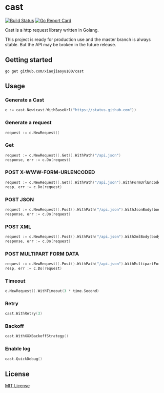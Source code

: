 # cast

[![Build Status](https://travis-ci.org/xiaojiaoyu100/cast.svg?branch=master)](https://travis-ci.org/xiaojiaoyu100/cast)
[![Go Report Card](https://goreportcard.com/badge/github.com/xiaojiaoyu100/cast)](https://goreportcard.com/report/github.com/xiaojiaoyu100/cast)

Cast is a http request library written in Golang.

This project is ready for production use and the master branch is always stable. But the API may be broken in the future release.

## Getting started

    go get github.com/xiaojiaoyu100/cast
    
## Usage

### Generate a Cast

```go
c := cast.New(cast.WithBaseUrl("https://status.github.com"))
```

### Generate a request

```go
request := c.NewRequest()
```

### Get


```go
request := c.NewRequest().Get().WithPath("/api.json")
response, err := c.Do(request)
```

### POST X-WWW-FORM-URLENCODED

```go
request := c.NewRequest().Get().WithPath("/api.json").WithFormUrlEncodedBody(body)
resp, err := c.Do(request)
```

### POST JSON 

```go
request := c.NewRequest().Post().WithPath("/api.json").WithJsonBody(body)
response, err := c.Do(request)
```

### POST XML

```go
request := c.NewRequest().Post().WithPath("/api.json").WithXmlBody(body)
response, err := c.Do(request)
```

### POST MULTIPART FORM DATA

```go
request := c.NewRequest().Post().WithPath("/api.json").WithMultipartFormDataBody(formData)
resp, err := c.Do(request)
```

### Timeout

```go
c.NewRequest().WithTimeout(3 * time.Second)
```

### Retry

```go
cast.WithRetry(3)
```

### Backoff

```go
cast.WithXXXBackoffStrategy()
```

### Enable log

```go
cast.QuickDebug() 
```

## License

[MIT License](LICENSE)



